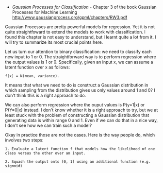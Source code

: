 - *Gaussian Processes for Classification* - Chapter 3 of the book Gaussian Processes for Machine Learning http://www.gaussianprocess.org/gpml/chapters/RW3.pdf

Gaussian Processes are pretty powerful models for regression. Yet it is not quite straightfoward to extend the models to work
with classification. I found this chapter is not easy to understand, but I learnt quite a lot from it. I will try to
summarize its most crucial points here.

Let us turn our attention to binary classification: we need to classify each new input to 1 or 0. 
The straightforward way is to perform regression where the output values is 1 or 0. Specifically, given an input x, we can assume
a latent function over x as follows:

    f(x) = N(mean, variance).

It means that what we need to do is construct a Gaussian distribution in which sampling from the distribution gives us only values around 1 and 0? I don't think
this is a right approach to do.

We can also perform regression where the ouput values is P(y=1|x) or P(Y=0|x) instead. I don't know whether it is a right approach to
try, but we at least stuck with the problem of constructing a Gaussian distribution that generating data is within range 0 and 1.
Even if we can do that in a nice way, I don't see how we can train such a model?

Okay in practice those are not the cases. Here is the way people do, which involves two steps:

    1. Evaluate a latent function f that models how the likelihood of one class versus the other over an input.
    
    2. Squash the output onto [0, 1] using an additional function (e.g. sigmoid)



